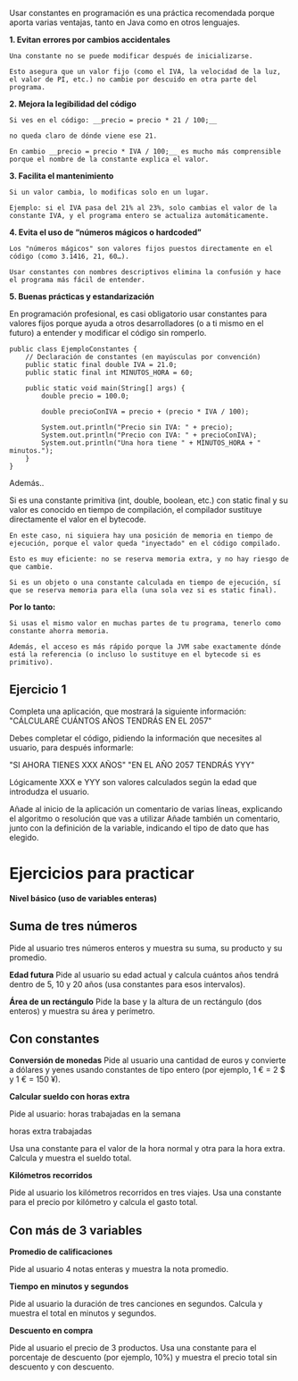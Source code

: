 Usar constantes en programación es una práctica recomendada porque aporta varias ventajas, tanto en Java como en otros lenguajes.


__1. Evitan errores por cambios accidentales__

    Una constante no se puede modificar después de inicializarse.

    Esto asegura que un valor fijo (como el IVA, la velocidad de la luz, el valor de PI, etc.) no cambie por descuido en otra parte del programa.

__2. Mejora la legibilidad del código__

    Si ves en el código: __precio = precio * 21 / 100;__
    
    no queda claro de dónde viene ese 21.

    En cambio __precio = precio * IVA / 100;__ es mucho más comprensible porque el nombre de la constante explica el valor.

__3. Facilita el mantenimiento__

    Si un valor cambia, lo modificas solo en un lugar.

    Ejemplo: si el IVA pasa del 21% al 23%, solo cambias el valor de la constante IVA, y el programa entero se actualiza automáticamente.

__4. Evita el uso de “números mágicos o hardcoded”__

    Los "números mágicos" son valores fijos puestos directamente en el código (como 3.1416, 21, 60…).

    Usar constantes con nombres descriptivos elimina la confusión y hace el programa más fácil de entender.

__5. Buenas prácticas y estandarización__

En programación profesional, es casi obligatorio usar constantes para valores fijos porque ayuda a otros desarrolladores (o a ti mismo en el futuro) a entender y modificar el código sin romperlo.

```
public class EjemploConstantes {
    // Declaración de constantes (en mayúsculas por convención)
    public static final double IVA = 21.0;
    public static final int MINUTOS_HORA = 60;
    
    public static void main(String[] args) {
        double precio = 100.0;

        double precioConIVA = precio + (precio * IVA / 100);

        System.out.println("Precio sin IVA: " + precio);
        System.out.println("Precio con IVA: " + precioConIVA);
        System.out.println("Una hora tiene " + MINUTOS_HORA + " minutos.");
    }
}
```

Además..


Si es una constante primitiva (int, double, boolean, etc.) con static final y su valor es conocido en tiempo de compilación, el compilador sustituye directamente el valor en el bytecode.

    En este caso, ni siquiera hay una posición de memoria en tiempo de ejecución, porque el valor queda "inyectado" en el código compilado.

    Esto es muy eficiente: no se reserva memoria extra, y no hay riesgo de que cambie.
    
    Si es un objeto o una constante calculada en tiempo de ejecución, sí que se reserva memoria para ella (una sola vez si es static final).

__Por lo tanto:__

    Si usas el mismo valor en muchas partes de tu programa, tenerlo como constante ahorra memoria.

    Además, el acceso es más rápido porque la JVM sabe exactamente dónde está la referencia (o incluso lo sustituye en el bytecode si es primitivo).

## Ejercicio 1
Completa una aplicación, que mostrará la siguiente información:
"CÁLCULARÉ CUÁNTOS AÑOS TENDRÁS EN EL 2057"

Debes completar el código, pidiendo la información que necesites al usuario, para después informarle: 

"SI AHORA TIENES XXX AÑOS"
"EN EL AÑO 2057 TENDRÁS YYY"

Lógicamente XXX e YYY son valores calculados según la edad que introdudza el usuario. 

Añade al inicio de la aplicación un comentario de varias líneas, explicando el  algoritmo o resolución que vas a utilizar
Añade también un comentario, junto con la definición de la variable, indicando el tipo  de dato que has elegido. 


# Ejercicios para practicar 

**Nivel básico (uso de variables enteras)**


## Suma de tres números
Pide al usuario tres números enteros y muestra su suma, su producto y su promedio.

__Edad futura__
Pide al usuario su edad actual y calcula cuántos años tendrá dentro de 5, 10 y 20 años (usa constantes para esos intervalos).

__Área de un rectángulo__
Pide la base y la altura de un rectángulo (dos enteros) y muestra su área y perímetro.

## Con constantes 

__Conversión de monedas__
Pide al usuario una cantidad de euros y convierte a dólares y yenes usando constantes de tipo entero (por ejemplo, 1 € = 2 $ y 1 € = 150 ¥).

__Calcular sueldo con horas extra__

Pide al usuario: horas trabajadas en la semana

horas extra trabajadas 

Usa una constante para el valor de la hora normal y otra para la hora extra. Calcula y muestra el sueldo total.

__Kilómetros recorridos__

Pide al usuario los kilómetros recorridos en tres viajes. Usa una constante para el precio por kilómetro y calcula el gasto total.

## Con más de 3 variables 

__Promedio de calificaciones__

Pide al usuario 4 notas enteras y muestra la nota promedio.

__Tiempo en minutos y segundos__

Pide al usuario la duración de tres canciones en segundos. Calcula y muestra el total en minutos y segundos.

__Descuento en compra__ 

Pide al usuario el precio de 3 productos. Usa una constante para el porcentaje de descuento (por ejemplo, 10%) y muestra el precio total sin descuento y con descuento.
